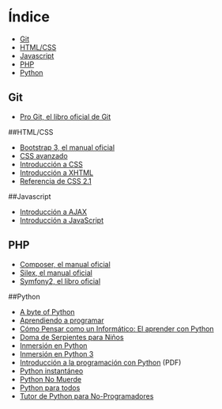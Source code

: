 Índice
======
* [Git](#git)
* [HTML/CSS](#html--css)
* [Javascript](#javascript)
* [PHP](#php)
* [Python](#python)

## Git
* [Pro Git, el libro oficial de Git](http://librosweb.es/pro_git/)

##HTML/CSS
* [Bootstrap 3, el manual oficial](http://librosweb.es/bootstrap_3/)
* [CSS avanzado](http://librosweb.es/css_avanzado/)
* [Introducción a CSS](http://librosweb.es/css/)
* [Introducción a XHTML](http://librosweb.es/xhtml/)
* [Referencia de CSS 2.1](http://librosweb.es/referencia/css/)

##Javascript
* [Introducción a AJAX](http://librosweb.es/ajax/)
* [Introducción a JavaScript](http://librosweb.es/javascript/)

## PHP
* [Composer, el manual oficial](http://librosweb.es/composer/)
* [Silex, el manual oficial](http://librosweb.es/silex/)
* [Symfony2, el libro oficial](http://librosweb.es/symfony_2_x/)

##Python
* [A byte of Python](http://dev.laptop.org/~edsiper/byteofpython_spanish/)
* [Aprendiendo a programar](http://www.freenetpages.co.uk/hp/alan.gauld/spanish/)
* [Cómo Pensar como un Informático: El aprender con Python](http://www.openbookproject.net/thinkcs/archive/python/spanish2e/)
* [Doma de Serpientes para Niños](https://code.google.com/p/swfk-es/)
* [Inmersión en Python](http://es.diveintopython.net/)
* [Inmersión en Python 3](https://code.google.com/p/inmersionenpython3/)
* [Introducción a la programación con Python](http://www.uji.es/bin/publ/edicions/ippython.pdf) (PDF)
* [Python instantáneo](http://www.arrakis.es/~rapto/AprendaPython.html)
* [Python No Muerde](http://nomuerde.netmanagers.com.ar/)
* [Python para todos](http://mundogeek.net/tutorial-python/)
* [Tutor de Python para No-Programadores](http://jjc.freeshell.org/easytut/easytut_es/)
